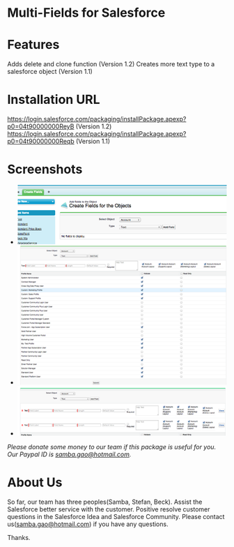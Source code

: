 # Multi-Fields for Salesforce

# Features
Adds delete and clone function (Version 1.2)
Creates more text type to a salesforce object (Version 1.1)

# Installation URL
https://login.salesforce.com/packaging/installPackage.apexp?p0=04t90000000ReyB (Version 1.2)
https://login.salesforce.com/packaging/installPackage.apexp?p0=04t90000000Reqb (Version 1.1)
 
# Screenshots
* ![ScreenShot](https://github.com/SalesforceApp/Multi-Fields-for-Salesforce/blob/master/Imgs/1.png)
* ![ScreenShot](https://github.com/SalesforceApp/Multi-Fields-for-Salesforce/blob/master/Imgs/2.png)
* ![ScreenShot](https://github.com/SalesforceApp/Multi-Fields-for-Salesforce/blob/master/Imgs/3.png)
 
*Please donate some money to our team if this package is useful for you. Our Paypal ID is samba.gao@hotmail.com.*

# About Us
So far, our team has three peoples(Samba, Stefan, Beck). Assist the Salesforce better service with the customer. Positive resolve customer questions in the Salesforce Idea and Salesforce Community. Please contact us(samba.gao@hotmail.com) if you have any questions.

Thanks.
